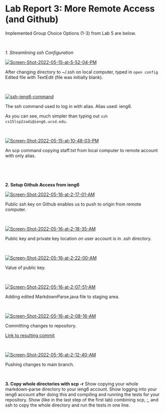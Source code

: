 # Lab Report 3: More Remote Access (and Github)

Implemented Group Choice Options (1-3) from Lab 5 are below. 

&nbsp; 

*1. Streamlining ssh Configuration*

<a href="https://ibb.co/SVVksbn"><img src="https://i.ibb.co/1RRCv1q/Screen-Shot-2022-05-15-at-5-52-04-PM.png" alt="Screen-Shot-2022-05-15-at-5-52-04-PM" border="0"></a>

After changing directory to ~/.ssh on local computer, typed in `open config` Edited file with TextEdit (file was initially blank).

&nbsp; 

<a href="https://ibb.co/r7Fjhc5"><img src="https://i.ibb.co/M2ZvHGP/ssh-ieng6-command.png" alt="ssh-ieng6-command" border="0"></a> 

The ssh command used to log in with alias. Alias used: ieng6. 

As you can see, much simpler than typing out `ssh cs15lsp2zadi@ieng6.ucsd.edu`.

&nbsp; 

<a href="https://ibb.co/PgzmLX2"><img src="https://i.ibb.co/5LxM0pQ/Screen-Shot-2022-05-15-at-10-48-03-PM.png" alt="Screen-Shot-2022-05-15-at-10-48-03-PM" border="0"></a> 

An scp command copying staff.txt from local computer to remote account with only alias.

&nbsp;

&nbsp; 


**2. Setup Github Access from ieng6**

<a href="https://ibb.co/3WqT7Q0"><img src="https://i.ibb.co/tctH4Fb/Screen-Shot-2022-05-16-at-2-17-01-AM.png" alt="Screen-Shot-2022-05-16-at-2-17-01-AM" border="0"></a>

Public ssh key on Github enables us to push to origin from remote computer.

&nbsp; 


<a href="https://ibb.co/thYqR2y"><img src="https://i.ibb.co/26cvJMX/Screen-Shot-2022-05-16-at-2-18-35-AM.png" alt="Screen-Shot-2022-05-16-at-2-18-35-AM" border="0"></a>

Public key and private key location on user account is in .ssh directory.

&nbsp;


<a href="https://ibb.co/3kMwGGL"><img src="https://i.ibb.co/0QFk88d/Screen-Shot-2022-05-16-at-2-22-00-AM.png" alt="Screen-Shot-2022-05-16-at-2-22-00-AM" border="0"></a>

Value of public key.

&nbsp; 

<a href="https://ibb.co/GM930GJ"><img src="https://i.ibb.co/ykpBXKR/Screen-Shot-2022-05-16-at-2-07-51-AM.png" alt="Screen-Shot-2022-05-16-at-2-07-51-AM" border="0"></a>

Adding edited MarkdownParse.java file to staging area. 

&nbsp; 

<a href="https://ibb.co/H7c9L2n"><img src="https://i.ibb.co/Y25V4Wp/Screen-Shot-2022-05-16-at-2-08-16-AM.png" alt="Screen-Shot-2022-05-16-at-2-08-16-AM" border="0"></a>

Committing changes to repository. 

[Link to resulting commit](https://github.com/R3dbAbyVamp/markdown-parser/commit/35a8c7f0f4769b69f8e0db806f0aeb304430cab0) 

&nbsp; 

<a href="https://ibb.co/PN4RRtN"><img src="https://i.ibb.co/TkRZZrk/Screen-Shot-2022-05-16-at-2-12-40-AM.png" alt="Screen-Shot-2022-05-16-at-2-12-40-AM" border="0"></a>

Pushing changes to main branch. 


&nbsp; 

**3. Copy whole directories with scp -r**
Show copying your whole markdown-parse directory to your ieng6 account.
Show logging into your ieng6 account after doing this and compiling and running the tests for your repository.
Show (like in the last step of the first lab) combining scp, ;, and ssh to copy the whole directory and run the tests in one line.
